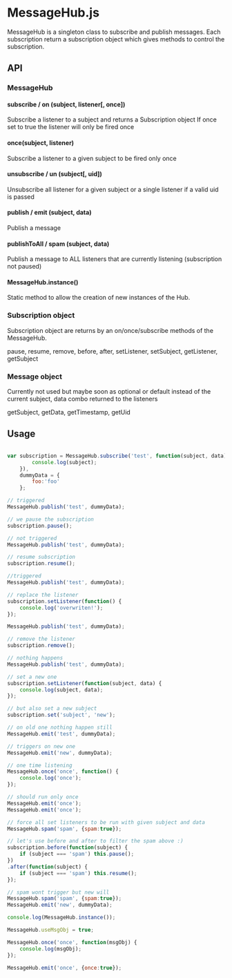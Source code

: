 # MessageHub.js

MessageHub is a singleton class to subscribe and publish messages.
Each subscription return a subscription object which gives methods to control the subscription.

## API

### MessageHub

#### subscribe / on (subject, listener[, once])
Subscribe a listener to a subject and returns a Subscription object
If once set to true the listener will only be fired once

#### once(subject, listener)
Subscribe a listener to a given subject to be fired only once

#### unsubscribe / un (subject[, uid])
Unsubscribe all listener for a given subject or a single listener if a valid uid is passed

#### publish / emit (subject, data)
Publish a message

#### publishToAll / spam (subject, data)
Publish a message to ALL listeners that are currently listening (subscription not paused)

#### MessageHub.instance()

Static method to allow the creation of new instances of the Hub.

### Subscription object

Subscription object are returns by an on/once/subscribe methods of the MessageHub.

pause, resume, remove, before, after, setListener, setSubject, getListener, getSubject

### Message object

Currently not used but maybe soon as optional or default instead of the current subject, data combo returned to the listeners

getSubject, getData, getTimestamp, getUid

## Usage

```javascript

var subscription = MessageHub.subscribe('test', function(subject, data) {
		console.log(subject);
	}),
	dummyData = {
		foo:'foo'
	};

// triggered
MessageHub.publish('test', dummyData);

// we pause the subscription
subscription.pause();

// not triggered
MessageHub.publish('test', dummyData);

// resume subscription
subscription.resume();

//triggered
MessageHub.publish('test', dummyData);

// replace the listener
subscription.setListener(function() {
	console.log('overwriten!');
});

MessageHub.publish('test', dummyData);

// remove the listener
subscription.remove();

// nothing happens
MessageHub.publish('test', dummyData);

// set a new one
subscription.setListener(function(subject, data) {
	console.log(subject, data);
});

// but also set a new subject
subscription.set('subject', 'new');

// on old one nothing happen still
MessageHub.emit('test', dummyData);

// triggers on new one
MessageHub.emit('new', dummyData);

// one time listening
MessageHub.once('once', function() {
	console.log('once');
});

// should run only once
MessageHub.emit('once');
MessageHub.emit('once');

// force all set listeners to be run with given subject and data
MessageHub.spam('spam', {spam:true});

// let's use before and after to filter the spam above :)
subscription.before(function(subject) {
	if (subject === 'spam') this.pause();
})
.after(function(subject) {
	if (subject === 'spam') this.resume();
});

// spam wont trigger but new will
MessageHub.spam('spam', {spam:true});
MessageHub.emit('new', dummyData);

console.log(MessageHub.instance());

MessageHub.useMsgObj = true;

MessageHub.once('once', function(msgObj) {
	console.log(msgObj);
});

MessageHub.emit('once', {once:true});

```